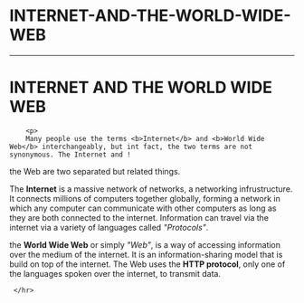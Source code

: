 # INTERNET-AND-THE-WORLD-WIDE-WEB

<!DOCTYPE html>
<html>
<head>
                 <title> </title>
</head>
<body>
       <hr>
     <h1> INTERNET AND THE WORLD WIDE WEB </h1>
         
        <p>
		Many people use the terms <b>Internet</b> and <b>World Wide Web</b> interchangeably, but int fact, the two terms are not synonymous. The Internet and !
the Web are two separated but related things.	</p>
	<p>
		The <b>Internet</b> is a massive network of networks, a networking infrustructure. It connects millions of computers together globally, forming a network in which any computer can communicate with other computers as long as they are both connected to the internet. Information can travel via the internet via a variety of languages called <i>"Protocols"</i>. </p>
	<p>
		the <b>World Wide Web</b> or simply <i>"Web"</i>, is a way of accessing information over the medium of the internet. It is an information-sharing model that is build on top of the internet. The  Web uses the <b>HTTP protocol</b>, only one of the languages spoken over the internet, to transmit data. </p>


     </hr>
</body>
</html>
